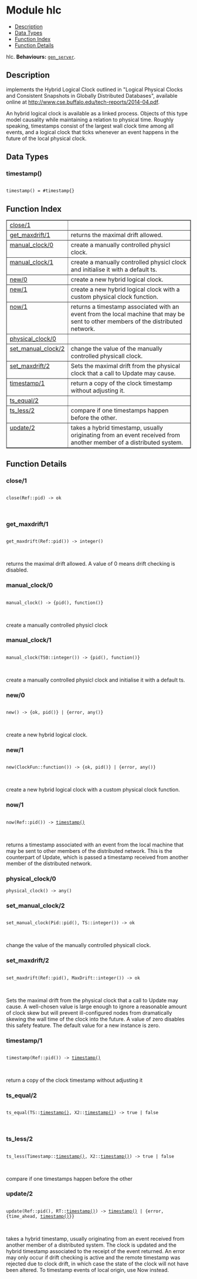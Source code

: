 

# Module hlc #
* [Description](#description)
* [Data Types](#types)
* [Function Index](#index)
* [Function Details](#functions)



hlc.
__Behaviours:__ [`gen_server`](gen_server.md).
<a name="description"></a>

## Description ##



implements the Hybrid Logical Clock outlined in
"Logical Physical Clocks and Consistent Snapshots in Globally
Distributed Databases", available online at
http://www.cse.buffalo.edu/tech-reports/2014-04.pdf.


An hybrid logical clock is available as a linked process.   Objects of this
type model causality while maintaining a relation  to physical time.
Roughly speaking, timestamps  consist of the largest wall clock time among
all  events, and a logical clock that ticks whenever  an event happens in
the future of the local physical  clock.

<a name="types"></a>

## Data Types ##




### <a name="type-timestamp">timestamp()</a> ###



<pre><code>
timestamp() = #timestamp{}
</code></pre>


<a name="index"></a>

## Function Index ##


<table width="100%" border="1" cellspacing="0" cellpadding="2" summary="function index"><tr><td valign="top"><a href="#close-1">close/1</a></td><td></td></tr><tr><td valign="top"><a href="#get_maxdrift-1">get_maxdrift/1</a></td><td>returns the maximal drift allowed.</td></tr><tr><td valign="top"><a href="#manual_clock-0">manual_clock/0</a></td><td>create a manually controlled physicl clock.</td></tr><tr><td valign="top"><a href="#manual_clock-1">manual_clock/1</a></td><td>create a manually controlled physicl clock and initialise it
with a default ts.</td></tr><tr><td valign="top"><a href="#new-0">new/0</a></td><td>create a new hybrid logical clock.</td></tr><tr><td valign="top"><a href="#new-1">new/1</a></td><td>create a new hybrid logical clock with a custom physical clock function.</td></tr><tr><td valign="top"><a href="#now-1">now/1</a></td><td> returns a timestamp associated with an event from the local
machine that may be sent to other members of the distributed network.</td></tr><tr><td valign="top"><a href="#physical_clock-0">physical_clock/0</a></td><td></td></tr><tr><td valign="top"><a href="#set_manual_clock-2">set_manual_clock/2</a></td><td>change the value of the manually controlled physicall clock.</td></tr><tr><td valign="top"><a href="#set_maxdrift-2">set_maxdrift/2</a></td><td>Sets the maximal drift from the physical clock that a call to
Update may cause.</td></tr><tr><td valign="top"><a href="#timestamp-1">timestamp/1</a></td><td>return a copy of the clock timestamp without adjusting it.</td></tr><tr><td valign="top"><a href="#ts_equal-2">ts_equal/2</a></td><td></td></tr><tr><td valign="top"><a href="#ts_less-2">ts_less/2</a></td><td>compare if one timestamps happen before the other.</td></tr><tr><td valign="top"><a href="#update-2">update/2</a></td><td>takes a hybrid timestamp, usually originating from an event
received from another member of a distributed system.</td></tr></table>


<a name="functions"></a>

## Function Details ##

<a name="close-1"></a>

### close/1 ###


<pre><code>
close(Ref::pid) -&gt; ok
</code></pre>
<br />


<a name="get_maxdrift-1"></a>

### get_maxdrift/1 ###


<pre><code>
get_maxdrift(Ref::pid()) -&gt; integer()
</code></pre>
<br />

returns the maximal drift allowed.
A value of 0 means drift checking is disabled.
<a name="manual_clock-0"></a>

### manual_clock/0 ###


<pre><code>
manual_clock() -&gt; {pid(), function()}
</code></pre>
<br />

create a manually controlled physicl clock
<a name="manual_clock-1"></a>

### manual_clock/1 ###


<pre><code>
manual_clock(TS0::integer()) -&gt; {pid(), function()}
</code></pre>
<br />

create a manually controlled physicl clock and initialise it
with a default ts.
<a name="new-0"></a>

### new/0 ###


<pre><code>
new() -&gt; {ok, pid()} | {error, any()}
</code></pre>
<br />

create a new hybrid logical clock.
<a name="new-1"></a>

### new/1 ###


<pre><code>
new(ClockFun::function()) -&gt; {ok, pid()} | {error, any()}
</code></pre>
<br />

create a new hybrid logical clock with a custom physical clock function.
<a name="now-1"></a>

### now/1 ###


<pre><code>
now(Ref::pid()) -&gt; <a href="#type-timestamp">timestamp()</a>
</code></pre>
<br />

 returns a timestamp associated with an event from the local
machine that may be sent to other members of the distributed network.
This is the counterpart of Update, which is passed a timestamp
received from another member of the distributed network.
<a name="physical_clock-0"></a>

### physical_clock/0 ###

`physical_clock() -> any()`


<a name="set_manual_clock-2"></a>

### set_manual_clock/2 ###


<pre><code>
set_manual_clock(Pid::pid(), TS::integer()) -&gt; ok
</code></pre>
<br />

change the value of the manually controlled physicall clock.
<a name="set_maxdrift-2"></a>

### set_maxdrift/2 ###


<pre><code>
set_maxdrift(Ref::pid(), MaxDrift::integer()) -&gt; ok
</code></pre>
<br />


Sets the maximal drift from the physical clock that a call to
Update may cause. A well-chosen value is large enough to ignore a
reasonable amount of clock skew but will prevent ill-configured nodes
from dramatically skewing the wall time of the clock into the future.
A value of zero disables this safety feature.  The default value for
a new instance is zero.
<a name="timestamp-1"></a>

### timestamp/1 ###


<pre><code>
timestamp(Ref::pid()) -&gt; <a href="#type-timestamp">timestamp()</a>
</code></pre>
<br />

return a copy of the clock timestamp without adjusting it
<a name="ts_equal-2"></a>

### ts_equal/2 ###


<pre><code>
ts_equal(TS::<a href="#type-timestamp">timestamp()</a>, X2::<a href="#type-timestamp">timestamp()</a>) -&gt; true | false
</code></pre>
<br />


<a name="ts_less-2"></a>

### ts_less/2 ###


<pre><code>
ts_less(Timestamp::<a href="#type-timestamp">timestamp()</a>, X2::<a href="#type-timestamp">timestamp()</a>) -&gt; true | false
</code></pre>
<br />

compare if one timestamps happen before the other
<a name="update-2"></a>

### update/2 ###


<pre><code>
update(Ref::pid(), RT::<a href="#type-timestamp">timestamp()</a>) -&gt; <a href="#type-timestamp">timestamp()</a> | {error, {time_ahead, <a href="#type-timestamp">timestamp()</a>}}
</code></pre>
<br />

takes a hybrid timestamp, usually originating from an event
received from another member of a distributed system. The clock is
updated and the hybrid timestamp  associated to the receipt of the
event returned.  An error may only occur if drift checking is active
and  the remote timestamp was rejected due to clock drift,  in which
case the state of the clock will not have been  altered. To timestamp
events of local origin, use Now instead.
